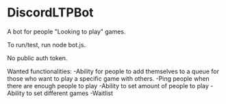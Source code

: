# DiscordLTPBot

A bot for people "Looking to play" games.

To run/test, run node bot.js.

No public auth token.

Wanted functionalities:
-Ability for people to add themselves to a queue for those who want to play a specific game with others.
-Ping people when there are enough people to play
-Ability to set amount of people to play
-Ability to set different games
-Waitlist
